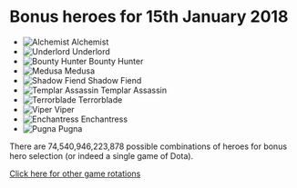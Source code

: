# Bonus heroes for 15th January 2018

- ![Alchemist](https://d1u5p3l4wpay3k.cloudfront.net/dota2_gamepedia/1/1e/Alchemist_minimap_icon.png?version=5fcd001eb81d2313e537a2c47bdddd3d) Alchemist
- ![Underlord](https://d1u5p3l4wpay3k.cloudfront.net/dota2_gamepedia/2/29/Underlord_minimap_icon.png?version=4aa109fe93ecbd94d8372696ffd57668) Underlord
- ![Bounty Hunter](https://d1u5p3l4wpay3k.cloudfront.net/dota2_gamepedia/9/9c/Bounty_Hunter_minimap_icon.png?version=546df1922754b7be8f2a099697f89a9e) Bounty Hunter
- ![Medusa](https://d1u5p3l4wpay3k.cloudfront.net/dota2_gamepedia/6/64/Medusa_minimap_icon.png?version=99ddea53c0490c60805459af06f8eeee) Medusa
- ![Shadow Fiend](https://d1u5p3l4wpay3k.cloudfront.net/dota2_gamepedia/0/00/Shadow_Fiend_minimap_icon.png?version=d05f078fa0c6a126d968034081963496) Shadow Fiend
- ![Templar Assassin](https://d1u5p3l4wpay3k.cloudfront.net/dota2_gamepedia/6/6b/Templar_Assassin_minimap_icon.png?version=4232ba179067317dfa4f6834596c594a) Templar Assassin
- ![Terrorblade](https://d1u5p3l4wpay3k.cloudfront.net/dota2_gamepedia/7/72/Terrorblade_minimap_icon.png?version=2758dbbb0539b0eae81bdb44c7e0c007) Terrorblade
- ![Viper](https://d1u5p3l4wpay3k.cloudfront.net/dota2_gamepedia/c/cb/Viper_minimap_icon.png?version=38ea6493fccf38cf256be8f1e08f83aa8) Viper
- ![Enchantress](https://d1u5p3l4wpay3k.cloudfront.net/dota2_gamepedia/e/ef/Enchantress_minimap_icon.png?version=3ff8d793d2991fc1ae13d749f9eceb08) Enchantress
- ![Pugna](https://d1u5p3l4wpay3k.cloudfront.net/dota2_gamepedia/a/ab/Pugna_minimap_icon.png?version=becbd68065179330ed1d7aed26a1d307) Pugna

There are 74,540,946,223,878 possible combinations of heroes for bonus hero selection (or indeed a single game of Dota).

[Click here for other game rotations](https://tsunamishadow.github.io/bonusheroes/othergames)
